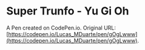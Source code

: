 # Super Trunfo - Yu Gi Oh

A Pen created on CodePen.io. Original URL: [https://codepen.io/Lucas_MDuarte/pen/gOgLwww](https://codepen.io/Lucas_MDuarte/pen/gOgLwww).


